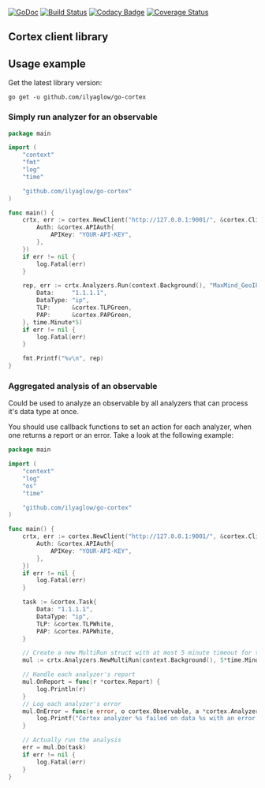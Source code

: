 [![GoDoc](https://godoc.org/github.com/ilyaglow/go-cortex?status.svg)](http://godoc.org/github.com/ilyaglow/go-cortex)
[![Build Status](https://travis-ci.org/ilyaglow/go-cortex.svg?branch=v2)](https://travis-ci.org/ilyaglow/go-cortex)
[![Codacy Badge](https://api.codacy.com/project/badge/Grade/1d131300c6864599b5335f2439b7e2d4)](https://www.codacy.com/app/ilyaglow/go-cortex?utm_source=github.com&amp;utm_medium=referral&amp;utm_content=ilyaglow/go-cortex&amp;utm_campaign=Badge_Grade)
[![Coverage Status](https://coveralls.io/repos/github/ilyaglow/go-cortex/badge.svg?branch=v2)](https://coveralls.io/github/ilyaglow/go-cortex?branch=v2)

Cortex client library
---------------------

## Usage example

Get the latest library version:
```
go get -u github.com/ilyaglow/go-cortex
```

### Simply run analyzer for an observable

```go
package main

import (
	"context"
	"fmt"
	"log"
	"time"

	"github.com/ilyaglow/go-cortex"
)

func main() {
	crtx, err := cortex.NewClient("http://127.0.0.1:9001/", &cortex.ClientOpts{
		Auth: &cortex.APIAuth{
			APIKey: "YOUR-API-KEY",
		},
	})
	if err != nil {
		log.Fatal(err)
	}

	rep, err := crtx.Analyzers.Run(context.Background(), "MaxMind_GeoIP_3_0", &cortex.Task{
		Data:     "1.1.1.1",
		DataType: "ip",
		TLP:      &cortex.TLPGreen,
		PAP:      &cortex.PAPGreen,
	}, time.Minute*5)
	if err != nil {
		log.Fatal(err)
	}

	fmt.Printf("%v\n", rep)
}
```

### Aggregated analysis of an observable

Could be used to analyze an observable by all analyzers that can process it's
data type at once.

You should use callback functions to set an action for each analyzer, when one
returns a report or an error.
Take a look at the following example:

```go
package main

import (
	"context"
	"log"
	"os"
	"time"

	"github.com/ilyaglow/go-cortex"
)

func main() {
	crtx, err := cortex.NewClient("http://127.0.0.1:9001/", &cortex.ClientOpts{
		Auth: &cortex.APIAuth{
			APIKey: "YOUR-API-KEY",
		},
	})
	if err != nil {
		log.Fatal(err)
	}

	task := &cortex.Task{
		Data: "1.1.1.1",
		DataType: "ip",
		TLP: &cortex.TLPWhite,
		PAP: &cortex.PAPWhite,
	}

	// Create a new MultiRun struct with at most 5 minute timeout for the run
	mul := crtx.Analyzers.NewMultiRun(context.Background(), 5*time.Minute)

	// Handle each analyzer's report
	mul.OnReport = func(r *cortex.Report) {
		log.Println(r)
	}
	// Log each analyzer's error
	mul.OnError = func(e error, o cortex.Observable, a *cortex.Analyzer) {
		log.Printf("Cortex analyzer %s failed on data %s with an error: %s", a.Name, o.Description(), e.Error())
	}

	// Actually run the analysis
	err = mul.Do(task)
	if err != nil {
		log.Fatal(err)
	}
}
```
